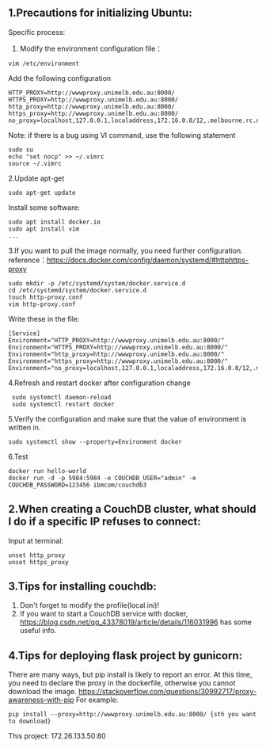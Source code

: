 ## 1.Precautions for initializing Ubuntu:

Specific process:

1. Modify the environment configuration file：
~~~~
vim /etc/environment
~~~~
Add the following configuration
~~~~
HTTP_PROXY=http://wwwproxy.unimelb.edu.au:8000/
HTTPS_PROXY=http://wwwproxy.unimelb.edu.au:8000/
http_proxy=http://wwwproxy.unimelb.edu.au:8000/
https_proxy=http://wwwproxy.unimelb.edu.au:8000/
no_proxy=localhost,127.0.0.1,localaddress,172.16.0.0/12,.melbourne.rc.nectar.org.au,.storage.unimelb.edu.au,.cloud.unimelb.edu.au
~~~~
Note: if there is a bug using VI command, use the following statement
~~~~
sudo su
echo "set nocp" >> ~/.vimrc
source ~/.vimrc
~~~~
2.Update apt-get
~~~~
sudo apt-get update
~~~~
Install some software:
~~~~
sudo apt install docker.io
sudo apt install vim
...
~~~~
3.If you want to pull the image normally, you need further configuration.
reference：https://docs.docker.com/config/daemon/systemd/#httphttps-proxy
~~~~
sudo mkdir -p /etc/systemd/system/docker.service.d
cd /etc/systemd/system/docker.service.d
touch http-proxy.conf
vim http-proxy.conf
~~~~
Write these in the file:
~~~~
[Service]
Environment="HTTP_PROXY=http://wwwproxy.unimelb.edu.au:8000/"
Environment="HTTPS_PROXY=http://wwwproxy.unimelb.edu.au:8000/"
Environment="http_proxy=http://wwwproxy.unimelb.edu.au:8000/"
Environment="https_proxy=http://wwwproxy.unimelb.edu.au:8000/"
Environment="no_proxy=localhost,127.0.0.1,localaddress,172.16.0.0/12,.melbourne.rc.nectar.org.au,.storage.unimelb.edu.au,.cloud.unimelb.edu.au“
~~~~
4.Refresh and restart docker after configuration change
~~~~
 sudo systemctl daemon-reload
 sudo systemctl restart docker
~~~~
5.Verify the configuration and make sure that the value of environment is written in.
~~~~
sudo systemctl show --property=Environment docker
~~~~
6.Test
~~~~
docker run hello-world
docker run -d -p 5984:5984 -e COUCHDB_USER="admin" -e COUCHDB_PASSWORD=123456 ibmcom/couchdb3
~~~~


## 2.When creating a CouchDB cluster, what should I do if a specific IP refuses to connect:
Input at terminal:
~~~~
unset http_proxy
unset https_proxy
~~~~

## 3.Tips for installing couchdb:
1. Don't forget to modify the profile(local.ini)!
2. If you want to start a CouchDB service with docker, https://blog.csdn.net/qq_43378019/article/details/116031996 has some useful info.

## 4.Tips for deploying flask project by gunicorn:
There are many ways, but pip install is likely to report an error. At this time, you need to declare the proxy in the dockerfile, otherwise you cannot download the image. https://stackoverflow.com/questions/30992717/proxy-awareness-with-pip For example:
~~~~
pip install --proxy=http://wwwproxy.unimelb.edu.au:8000/ {sth you want to download}
~~~~
This project: 172.26.133.50:80
